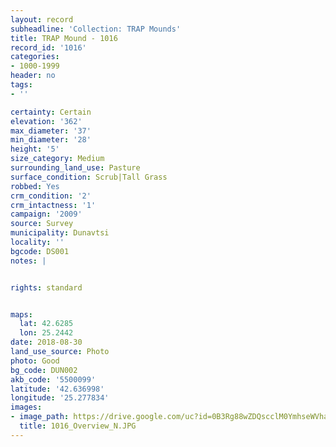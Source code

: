 ```yaml
---
layout: record
subheadline: 'Collection: TRAP Mounds'
title: TRAP Mound - 1016
record_id: '1016'
categories:
- 1000-1999
header: no
tags:
- ''

certainty: Certain
elevation: '362'
max_diameter: '37'
min_diameter: '28'
height: '5'
size_category: Medium
surrounding_land_use: Pasture
surface_condition: Scrub|Tall Grass
robbed: Yes
crm_condition: '2'
crm_intactness: '1'
campaign: '2009'
source: Survey
municipality: Dunavtsi
locality: ''
bgcode: DS001
notes: |


rights: standard


maps:
  lat: 42.6285
  lon: 25.2442
date: 2018-08-30
land_use_source: Photo
photo: Good
bg_code: DUN002
akb_code: '5500099'
latitude: '42.636998'
longitude: '25.277834'
images:
- image_path: https://drive.google.com/uc?id=0B3Rg88wZDQscclM0YmhseWVhaDA
  title: 1016_Overview_N.JPG
---
```

